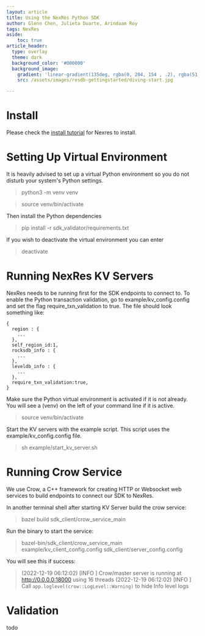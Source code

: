 ```yaml
---
layout: article
title: Using the NexRes Python SDK
author: Glenn Chen, Julieta Duarte, Arindaam Roy
tags: NexRes
aside:
    toc: true
article_header:
  type: overlay
  theme: dark
  background_color: '#000000'
  background_image:
    gradient: 'linear-gradient(135deg, rgba(0, 204, 154 , .2), rgba(51, 154, 154, .2))'
    src: /assets/images/resdb-gettingstarted/diving-start.jpg

---
```



# Install
Please check the [install tutorial](https://blog.resilientdb.com/2022/09/28/GettingStartedNexRes.html) for Nexres to install.

# Setting Up Virtual Environment
It is heavily advised to set up a virtual Python environment so you do not disturb your system's Python settings.

  > python3 -m venv venv

  > source venv/bin/activate

Then install the Python dependencies

  > pip install -r sdk_validator/requirements.txt

If you wish to deactivate the virtual environment you can enter
  > deactivate

# Running NexRes KV Servers
NexRes needs to be running first for the SDK endpoints to connect to. To enable the Python transaction validation, go to example/kv_config.config and set the flag require_txn_validation to true. The file should look something like:

    {
      region : {
        ...
      },
      self_region_id:1,
      rocksdb_info : {
        ...
      },
      leveldb_info : {
        ...
      },
      require_txn_validation:true,
    }
Make sure the Python virtual environment is activated if it is not already. You will see a (venv) on the left of your command line if it is active.
  > source venv/bin/activate

Start the KV servers with the example script. This script uses the example/kv_config.config file.
  > sh example/start_kv_server.sh

# Running Crow Service
We use Crow, a C++ framework for creating HTTP or Websocket web services to build endpoints to connect our SDK to NexRes.

In another terminal shell after starting KV Server build the crow service: 
  > bazel build sdk_client/crow_service_main

Run the binary to start the service:
  > bazel-bin/sdk_client/crow_service_main example/kv_client_config.config sdk_client/server_config.config

You will see this if success: 
  > (2022-12-19 06:12:02) [INFO    ] Crow/master server is running at http://0.0.0.0:18000 using 16 threads
  > (2022-12-19 06:12:02) [INFO    ] Call `app.loglevel(crow::LogLevel::Warning)` to hide Info level logs

# Validation
todo
